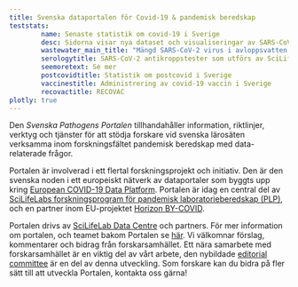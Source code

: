 ```yaml
---
title: Svenska dataportalen för Covid-19 & pandemisk beredskap
teststats:
        name: Senaste statistik om covid-19 i Sverige
        desc: Sidorna visar nya dataset och visualiseringar av SARS-CoV-2 och covid-19 tester som utfört av ett antal olika faciliteter.
        wastewater_main_title: "Mängd SARS-CoV-2 virus i avloppsvatten från svenska städer"
        serologytitle: SARS-CoV-2 antikroppstester som utförs av SciLifeLab
        seemoretext: Se mer
        postcovidtitle: Statistik om postcovid i Sverige
        vaccinestitle: Administrering av covid-19 vaccin i Sverige
        recovactitle: RECOVAC
plotly: true
---
```


Den *Svenska Pathogens Portalen* tillhandahåller information, riktlinjer, verktyg och tjänster för att stödja forskare vid svenska lärosäten verksamma inom forskningsfältet pandemisk beredskap med data-relaterade frågor.

Portalen är involverad i ett flertal forskningsprojekt och initiativ. Den är den svenska noden i ett europeiskt nätverk av dataportaler som byggts upp kring [European COVID-19 Data Platform](https://covid19dataportal.org/). Portalen är idag en central del av [SciLifeLabs forskningsprogram för pandemisk laboratorieberedskap (PLP)](https://www.scilifelab.se/capabilities/pandemic-laboratory-preparedness/), och en partner inom EU-projektet [Horizon BY-COVID](https://by-covid.org/).

Portalen drivs av [SciLifeLab Data Centre](https://scilifelab.se/data) och partners. För mer information om portalen, och teamet bakom Portalen se [här](/sv/about/). Vi välkomnar förslag, kommentarer och bidrag från forskarsamhället. Ett nära samarbete med forskarsamhället är en viktig del av vårt arbete, den nybildade [editorial committee](/sv/about/editorial_committee/) är en del av denna utveckling. Som forskare kan du bidra på fler sätt till att utveckla Portalen, kontakta oss gärna!
